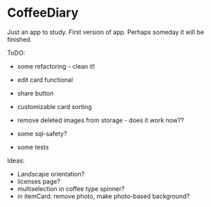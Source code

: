# CoffeeDiary

Just an app to study.
First version of app. Perhaps someday it will be finished.
 
 ToDO:
  - some refactoring - clean it!
  - edit card functional
  - share button
  - customizable card sorting
  
  - remove deleted images from storage - does it work now??
  - some sql-safety?
  - some tests
 
 Ideas:
  - Landscape orientation?
  - licenses page?
  - multiselection in coffee type spinner?
  - in itemCard: remove photo, make photo-based background?
 
